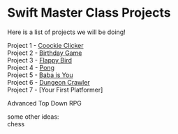 # Swift Master Class Projects

Here is a list of projects we will be doing!

Project 1 - [Coockie Clicker](/CookieClicker.md)  
Project 2 - [Birthday Game](/BirthdayGame.md)  
Project 3 - [Flappy Bird](/FlappyBirdMacOS)  
Project 4 - [Pong](/Pong)  
Project 5 - [Baba is You](/BabaIsYou)  
Project 6 - [Dungeon Crawler](/DungeonCrawler)  
Project 7 - [Your First Platformer]  

Advanced Top Down RPG

some other ideas:  
chess
